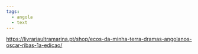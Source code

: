 ```yaml
---
tags:
  - angola
  - text
---
```

https://livrariaultramarina.pt/shop/ecos-da-minha-terra-dramas-angolanos-oscar-ribas-1a-edicao/